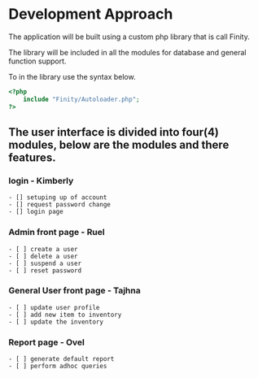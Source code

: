 # Development Approach

The application will be built using a custom php library that is call Finity. 

The library will be included in all the modules for database and general function support. 

To in the library use the syntax below.
<!-- language: php -->
```php
<?php
    include "Finity/Autoloader.php";
?>
```
The user interface is divided into four(4) modules, below are the modules and there features. 
---
### login - Kimberly
    - [] setuping up of account 
    - [] request password change
    - [] login page

### Admin front page - Ruel
    - [ ] create a user
    - [ ] delete a user
    - [ ] suspend a user
    - [ ] reset password

### General User front page - Tajhna
    - [ ] update user profile
    - [ ] add new item to inventory
    - [ ] update the inventory

### Report page - Ovel
    - [ ] generate default report
    - [ ] perform adhoc queries


